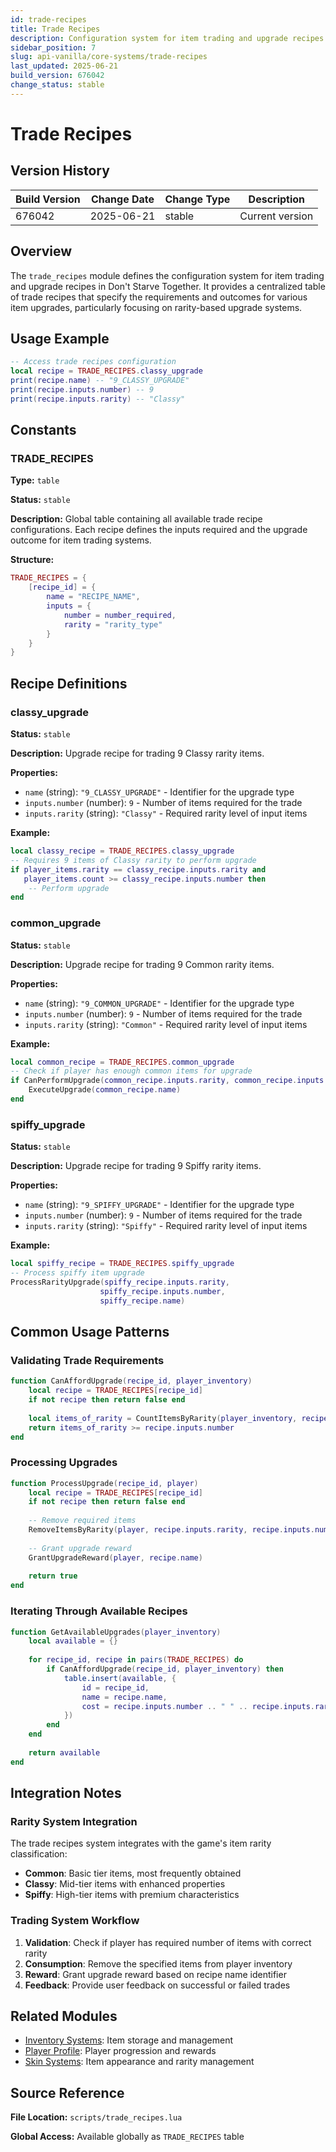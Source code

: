 ```yaml
---
id: trade-recipes
title: Trade Recipes
description: Configuration system for item trading and upgrade recipes in Don't Starve Together
sidebar_position: 7
slug: api-vanilla/core-systems/trade-recipes
last_updated: 2025-06-21
build_version: 676042
change_status: stable
---
```


# Trade Recipes

## Version History
| Build Version | Change Date | Change Type | Description |
|---|----|----|----|
| 676042 | 2025-06-21 | stable | Current version |

## Overview

The `trade_recipes` module defines the configuration system for item trading and upgrade recipes in Don't Starve Together. It provides a centralized table of trade recipes that specify the requirements and outcomes for various item upgrades, particularly focusing on rarity-based upgrade systems.

## Usage Example

```lua
-- Access trade recipes configuration
local recipe = TRADE_RECIPES.classy_upgrade
print(recipe.name) -- "9_CLASSY_UPGRADE"
print(recipe.inputs.number) -- 9
print(recipe.inputs.rarity) -- "Classy"
```

## Constants

### TRADE_RECIPES

**Type:** `table`

**Status:** `stable`

**Description:** Global table containing all available trade recipe configurations. Each recipe defines the inputs required and the upgrade outcome for item trading systems.

**Structure:**
```lua
TRADE_RECIPES = {
    [recipe_id] = {
        name = "RECIPE_NAME",
        inputs = {
            number = number_required,
            rarity = "rarity_type"
        }
    }
}
```

## Recipe Definitions

### classy_upgrade

**Status:** `stable`

**Description:** Upgrade recipe for trading 9 Classy rarity items.

**Properties:**
- `name` (string): `"9_CLASSY_UPGRADE"` - Identifier for the upgrade type
- `inputs.number` (number): `9` - Number of items required for the trade
- `inputs.rarity` (string): `"Classy"` - Required rarity level of input items

**Example:**
```lua
local classy_recipe = TRADE_RECIPES.classy_upgrade
-- Requires 9 items of Classy rarity to perform upgrade
if player_items.rarity == classy_recipe.inputs.rarity and 
   player_items.count >= classy_recipe.inputs.number then
    -- Perform upgrade
end
```

### common_upgrade

**Status:** `stable`

**Description:** Upgrade recipe for trading 9 Common rarity items.

**Properties:**
- `name` (string): `"9_COMMON_UPGRADE"` - Identifier for the upgrade type
- `inputs.number` (number): `9` - Number of items required for the trade
- `inputs.rarity` (string): `"Common"` - Required rarity level of input items

**Example:**
```lua
local common_recipe = TRADE_RECIPES.common_upgrade
-- Check if player has enough common items for upgrade
if CanPerformUpgrade(common_recipe.inputs.rarity, common_recipe.inputs.number) then
    ExecuteUpgrade(common_recipe.name)
end
```

### spiffy_upgrade

**Status:** `stable`

**Description:** Upgrade recipe for trading 9 Spiffy rarity items.

**Properties:**
- `name` (string): `"9_SPIFFY_UPGRADE"` - Identifier for the upgrade type
- `inputs.number` (number): `9` - Number of items required for the trade
- `inputs.rarity` (string): `"Spiffy"` - Required rarity level of input items

**Example:**
```lua
local spiffy_recipe = TRADE_RECIPES.spiffy_upgrade
-- Process spiffy item upgrade
ProcessRarityUpgrade(spiffy_recipe.inputs.rarity, 
                    spiffy_recipe.inputs.number, 
                    spiffy_recipe.name)
```

## Common Usage Patterns

### Validating Trade Requirements

```lua
function CanAffordUpgrade(recipe_id, player_inventory)
    local recipe = TRADE_RECIPES[recipe_id]
    if not recipe then return false end
    
    local items_of_rarity = CountItemsByRarity(player_inventory, recipe.inputs.rarity)
    return items_of_rarity >= recipe.inputs.number
end
```

### Processing Upgrades

```lua
function ProcessUpgrade(recipe_id, player)
    local recipe = TRADE_RECIPES[recipe_id]
    if not recipe then return false end
    
    -- Remove required items
    RemoveItemsByRarity(player, recipe.inputs.rarity, recipe.inputs.number)
    
    -- Grant upgrade reward
    GrantUpgradeReward(player, recipe.name)
    
    return true
end
```

### Iterating Through Available Recipes

```lua
function GetAvailableUpgrades(player_inventory)
    local available = {}
    
    for recipe_id, recipe in pairs(TRADE_RECIPES) do
        if CanAffordUpgrade(recipe_id, player_inventory) then
            table.insert(available, {
                id = recipe_id,
                name = recipe.name,
                cost = recipe.inputs.number .. " " .. recipe.inputs.rarity .. " items"
            })
        end
    end
    
    return available
end
```

## Integration Notes

### Rarity System Integration

The trade recipes system integrates with the game's item rarity classification:

- **Common**: Basic tier items, most frequently obtained
- **Classy**: Mid-tier items with enhanced properties  
- **Spiffy**: High-tier items with premium characteristics

### Trading System Workflow

1. **Validation**: Check if player has required number of items with correct rarity
2. **Consumption**: Remove the specified items from player inventory
3. **Reward**: Grant upgrade reward based on recipe name identifier
4. **Feedback**: Provide user feedback on successful or failed trades

## Related Modules

- [Inventory Systems](./inventory.md): Item storage and management
- [Player Profile](./playerprofile.md): Player progression and rewards
- [Skin Systems](./prefabskins.md): Item appearance and rarity management

## Source Reference

**File Location:** `scripts/trade_recipes.lua`

**Global Access:** Available globally as `TRADE_RECIPES` table
